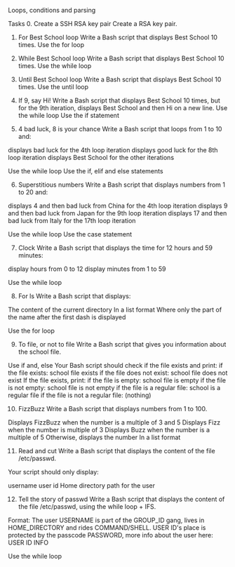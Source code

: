 Loops, conditions and parsing

Tasks
0. Create a SSH RSA key pair
Create a RSA key pair.

1. For Best School loop
Write a Bash script that displays Best School 10 times.
Use the for loop

2. While Best School loop
Write a Bash script that displays Best School 10 times.
Use the while loop

3. Until Best School loop
Write a Bash script that displays Best School 10 times.
Use the until loop 

4. If 9, say Hi!
Write a Bash script that displays Best School 10 times, but for the 9th iteration, displays Best School and then Hi on a new line.
Use the while loop
Use the if statement

5. 4 bad luck, 8 is your chance
Write a Bash script that loops from 1 to 10 and:

displays bad luck for the 4th loop iteration
displays good luck for the 8th loop iteration
displays Best School for the other iterations

Use the while loop
Use the if, elif and else statements

6. Superstitious numbers
Write a Bash script that displays numbers from 1 to 20 and:

displays 4 and then bad luck from China for the 4th loop iteration
displays 9 and then bad luck from Japan for the 9th loop iteration
displays 17 and then bad luck from Italy for the 17th loop iteration

Use the while loop
Use the case statement

7. Clock
Write a Bash script that displays the time for 12 hours and 59 minutes:

display hours from 0 to 12
display minutes from 1 to 59

Use the while loop

8. For ls
Write a Bash script that displays:

The content of the current directory
In a list format
Where only the part of the name after the first dash is displayed

Use the for loop

9. To file, or not to file
Write a Bash script that gives you information about the school file.

Use if and, else
Your Bash script should check if the file exists and print:
if the file exists: school file exists
if the file does not exist: school file does not exist
If the file exists, print:
if the file is empty: school file is empty
if the file is not empty: school file is not empty
if the file is a regular file: school is a regular file
if the file is not a regular file: (nothing)

10. FizzBuzz
Write a Bash script that displays numbers from 1 to 100.

Displays FizzBuzz when the number is a multiple of 3 and 5
Displays Fizz when the number is multiple of 3
Displays Buzz when the number is a multiple of 5
Otherwise, displays the number
In a list format

11. Read and cut
Write a Bash script that displays the content of the file /etc/passwd.

Your script should only display:

username
user id
Home directory path for the user

12. Tell the story of passwd
Write a Bash script that displays the content of the file /etc/passwd, using the while loop + IFS.

Format: The user USERNAME is part of the GROUP_ID gang, lives in HOME_DIRECTORY and rides COMMAND/SHELL. USER ID's place is protected by the passcode PASSWORD, more info about the user here: USER ID INFO

Use the while loop 

